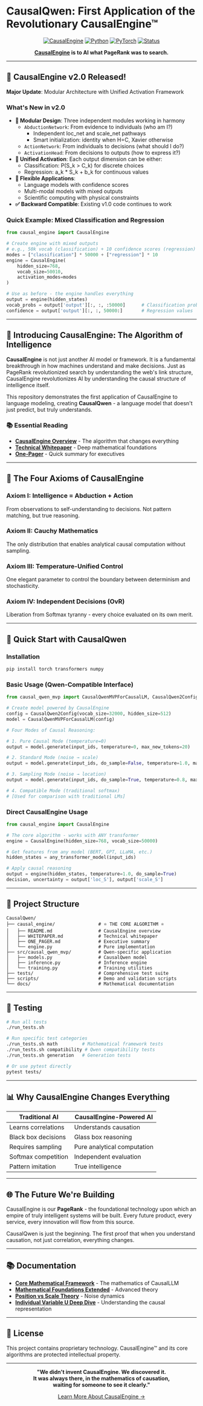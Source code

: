 # CausalQwen: First Application of the Revolutionary CausalEngine™

<div align="center">
  
  [![CausalEngine](https://img.shields.io/badge/Powered%20by-CausalEngine™%20v2.0-ff1744.svg)](causal_engine/)
  [![Python](https://img.shields.io/badge/Python-3.8+-blue.svg)](https://python.org)
  [![PyTorch](https://img.shields.io/badge/PyTorch-2.0+-ee4c2c.svg)](https://pytorch.org)
  [![Status](https://img.shields.io/badge/Status-Revolutionary-purple.svg)](causal_engine/README.md)
  
  **[CausalEngine](causal_engine/) is to AI what PageRank was to search.**
  
</div>

---

## 🎉 CausalEngine v2.0 Released!

**Major Update**: Modular Architecture with Unified Activation Framework

### What's New in v2.0
- **🔧 Modular Design**: Three independent modules working in harmony
  - `AbductionNetwork`: From evidence to individuals (who am I?)
    - Independent loc_net and scale_net pathways
    - Smart initialization: identity when H=C, Xavier otherwise
  - `ActionNetwork`: From individuals to decisions (what should I do?)
  - `ActivationHead`: From decisions to outputs (how to express it?)
- **🎯 Unified Activation**: Each output dimension can be either:
  - Classification: P(S_k > C_k) for discrete choices
  - Regression: a_k * S_k + b_k for continuous values
- **🚀 Flexible Applications**: 
  - Language models with confidence scores
  - Multi-modal models with mixed outputs
  - Scientific computing with physical constraints
- **✅ Backward Compatible**: Existing v1.0 code continues to work

### Quick Example: Mixed Classification and Regression
```python
from causal_engine import CausalEngine

# Create engine with mixed outputs
# e.g., 50k vocab (classification) + 10 confidence scores (regression)
modes = ["classification"] * 50000 + ["regression"] * 10
engine = CausalEngine(
    hidden_size=768,
    vocab_size=50010,
    activation_modes=modes
)

# Use as before - the engine handles everything
output = engine(hidden_states)
vocab_probs = output['output'][:, :, :50000]      # Classification probabilities
confidence = output['output'][:, :, 50000:]       # Regression values
```

---

## 🌟 Introducing CausalEngine: The Algorithm of Intelligence

**CausalEngine** is not just another AI model or framework. It is a fundamental breakthrough in how machines understand and make decisions. Just as PageRank revolutionized search by understanding the web's link structure, CausalEngine revolutionizes AI by understanding the causal structure of intelligence itself.

This repository demonstrates the first application of CausalEngine to language modeling, creating **CausalQwen** - a language model that doesn't just predict, but truly understands.

### 📚 Essential Reading
- **[CausalEngine Overview](causal_engine/README.md)** - The algorithm that changes everything
- **[Technical Whitepaper](causal_engine/WHITEPAPER.md)** - Deep mathematical foundations
- **[One-Pager](causal_engine/ONE_PAGER.md)** - Quick summary for executives

---

## 🧮 The Four Axioms of CausalEngine

### Axiom I: Intelligence = Abduction + Action
From observations to self-understanding to decisions. Not pattern matching, but true reasoning.

### Axiom II: Cauchy Mathematics  
The only distribution that enables analytical causal computation without sampling.

### Axiom III: Temperature-Unified Control
One elegant parameter to control the boundary between determinism and stochasticity.

### Axiom IV: Independent Decisions (OvR)
Liberation from Softmax tyranny - every choice evaluated on its own merit.

---

## 🚀 Quick Start with CausalQwen

### Installation
```bash
pip install torch transformers numpy
```

### Basic Usage (Qwen-Compatible Interface)
```python
from causal_qwen_mvp import CausalQwenMVPForCausalLM, CausalQwen2Config

# Create model powered by CausalEngine
config = CausalQwen2Config(vocab_size=32000, hidden_size=512)
model = CausalQwenMVPForCausalLM(config)

# Four Modes of Causal Reasoning:

# 1. Pure Causal Mode (temperature=0)
output = model.generate(input_ids, temperature=0, max_new_tokens=20)

# 2. Standard Mode (noise → scale)
output = model.generate(input_ids, do_sample=False, temperature=1.0, max_new_tokens=20)

# 3. Sampling Mode (noise → location)  
output = model.generate(input_ids, do_sample=True, temperature=0.8, max_new_tokens=20)

# 4. Compatible Mode (traditional softmax)
# [Used for comparison with traditional LMs]
```

### Direct CausalEngine Usage
```python
from causal_engine import CausalEngine

# The core algorithm - works with ANY transformer
engine = CausalEngine(hidden_size=768, vocab_size=50000)

# Get features from any model (BERT, GPT, LLaMA, etc.)
hidden_states = any_transformer_model(input_ids)

# Apply causal reasoning
output = engine(hidden_states, temperature=1.0, do_sample=True)
decision, uncertainty = output['loc_S'], output['scale_S']
```

---

## 📁 Project Structure

```
CausalQwen/
├── causal_engine/                # ⭐ THE CORE ALGORITHM ⭐
│   ├── README.md                 # CausalEngine overview
│   ├── WHITEPAPER.md             # Technical whitepaper
│   ├── ONE_PAGER.md              # Executive summary
│   └── engine.py                 # Pure implementation
├── src/causal_qwen_mvp/          # Qwen-specific application
│   ├── models.py                 # CausalQwen model
│   ├── inference.py              # Inference engine
│   └── training.py               # Training utilities
├── tests/                        # Comprehensive test suite
├── scripts/                      # Demo and validation scripts
└── docs/                         # Mathematical documentation
```

---

## 🧪 Testing

```bash
# Run all tests
./run_tests.sh

# Run specific test categories
./run_tests.sh math         # Mathematical framework tests
./run_tests.sh compatibility # Qwen compatibility tests
./run_tests.sh generation   # Generation tests

# Or use pytest directly
pytest tests/
```

---

## 📊 Why CausalEngine Changes Everything

| Traditional AI | CausalEngine-Powered AI |
|---------------|------------------------|
| Learns correlations | Understands causation |
| Black box decisions | Glass box reasoning |
| Requires sampling | Pure analytical computation |
| Softmax competition | Independent evaluation |
| Pattern imitation | True intelligence |

---

## 🌐 The Future We're Building

CausalEngine is our **PageRank** - the foundational technology upon which an empire of truly intelligent systems will be built. Every future product, every service, every innovation will flow from this source.

CausalQwen is just the beginning. The first proof that when you understand causation, not just correlation, everything changes.

---

## 📚 Documentation

- **[Core Mathematical Framework](docs/core_mathematical_framework.md)** - The mathematics of CausalLLM
- **[Mathematical Foundations Extended](docs/core_mathematical_framework_num_extended.md)** - Advanced theory
- **[Position vs Scale Theory](docs/model_inference_position_and_scale.md)** - Noise dynamics
- **[Individual Variable U Deep Dive](docs/U_deep_dive.md)** - Understanding the causal representation

---

## 📄 License

This project contains proprietary technology. CausalEngine™ and its core algorithms are protected intellectual property.

---

<div align="center">
  
**"We didn't invent CausalEngine. We discovered it.**  
**It was always there, in the mathematics of causation,**  
**waiting for someone to see it clearly."**

[Learn More About CausalEngine →](causal_engine/)

</div>
